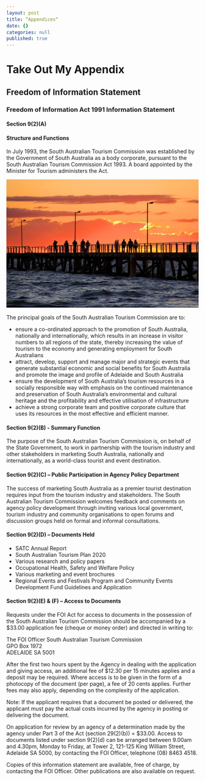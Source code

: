 ```yaml
---
layout: post
title: “Appendices“
date: {}
categories: null
published: true
---
```


# Take Out My Appendix

## Freedom of Information Statement

### Freedom of Information Act 1991 Information Statement

#### Section 9(2)(A)

#### Structure and Functions

In July 1993, the South Australian Tourism Commission was established by the Government of South Australia as a body corporate, pursuant to the South Australian Tourism Commission Act 1993. A board appointed by the Minister for Tourism administers the Act.

<img class="feature-image" src="images/people-on-jetty-watching-sunset-in-semaphore-beach-adelaide-australia.jpg" alt="people-on-jetty-watching-sunset-in-semaphore-beach-adelaide-australia">

The principal goals of the South Australian Tourism Commission are to:

* ensure a co-ordinated approach to the promotion of South Australia, nationally and internationally, which results in an increase in visitor numbers to all regions of the state, thereby increasing the value of tourism to the economy and generating employment for South Australians
* attract, develop, support and manage major and strategic events that generate substantial economic and social benefits for South Australia and promote the image and profile of Adelaide and South Australia
* ensure the development of South Australia’s tourism resources in a socially responsible way with emphasis on the continued maintenance and preservation of South Australia’s environmental and cultural heritage and the profitability and effective utilisation of infrastructure
* achieve a strong corporate team and positive corporate culture that uses its resources in the most effective and efficient manner.

#### Section 9(2)(B) - Summary Function

The purpose of the South Australian Tourism Commission is, on behalf of the State Government, to work in partnership with the tourism industry and other stakeholders in marketing South Australia, nationally and internationally, as a world-class tourist and event destination.

#### Section 9(2)(C) – Public Participation in Agency Policy Department

The success of marketing South Australia as a premier tourist destination requires input from the tourism industry and stakeholders. The South Australian Tourism Commission welcomes feedback and comments on agency policy development through inviting various local government, tourism industry and community organisations to open forums and discussion groups held on formal and informal consultations.

#### Section 9(2)(D) – Documents Held

* SATC Annual Report
* South Australian Tourism Plan 2020
* Various research and policy papers
* Occupational Health, Safety and Welfare Policy
* Various marketing and event brochures
* Regional Events and Festivals Program and Community Events Development Fund Guidelines and Application

#### Section 9(2)(E) & (F) – Access to Documents

Requests under the FOI Act for access to documents in the possession of the South Australian Tourism Commission should be accompanied by a $33.00 application fee (cheque or money order) and directed in writing to:

The FOI Officer South Australian Tourism Commission  
GPO Box 1972  
ADELAIDE SA 5001

After the first two hours spent by the Agency in dealing with the application and giving access, an additional fee of $12.30 per 15 minutes applies and a deposit may be required. Where access is to be given in the form of a photocopy of the document (per page), a fee of 20 cents applies. Further fees may also apply, depending on the complexity of the application.

Note: If the applicant requires that a document be posted or delivered, the applicant must pay the actual costs incurred by the agency in posting or delivering the document.

On application for review by an agency of a determination made by the agency under Part 3 of the Act (section 29(2)(b)) = $33.00. Access to documents listed under section 9(2)(d) can be arranged between 9.00am and 4.30pm, Monday to Friday, at Tower 2, 121-125 King William Street, Adelaide SA 5000, by contacting the FOI Officer, telephone (08) 8463 4518.

Copies of this information statement are available, free of charge, by contacting the FOI Officer. Other publications are also available on request.
